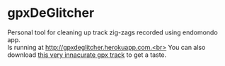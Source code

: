 # gpxDeGlitcher
Personal tool for cleaning up track zig-zags recorded using endomondo app.<br> 
Is running at http://gpxdeglitcher.herokuapp.com.<br> 
You can also download <a href = "http://gpxdeglitcher.herokuapp.com/assets/glitchy.gpx">this very innacurate gpx track</a> to get a taste.
